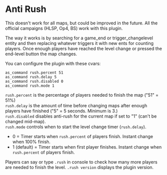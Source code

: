 # Anti Rush
This doesn't work for all maps, but could be improved in the future. All the official campaigns (HLSP, Op4, BS) work with this plugin.

The way it works is by searching for a game_end or trigger_changelevel entity and then replacing whatever triggers it with new ents for counting players. Once enough players have reached the level change or pressed the end-level button the map changes.

You can configure the plugin with these cvars:

```
as_command rush.percent 51
as_command rush.delay 5
as_command rush.disabled 0
as_command rush.mode 1
```
`rush.percent` is the percentage of players needed to finish the map ("51" = 51%)  
`rush.delay` is the amount of time before changing maps after enough players have finished ("5" = 5 seconds. Minimum is 3.)  
`rush.disabled` disables anti-rush for the current map if set to "1" (can't be changed mid-map).  
`rush.mode` controls when to start the level change timer (`rush.delay`).  
- 0 = Timer starts when `rush.percent` of players finish. Instant change when 100% finish.
- 1 (default) = Timer starts when first player finishes. Instant change when `rush.percent` of players finish.

Players can say or type `.rush` in console to check how many more players are needed to finish the level. `.rush version` displays the plugin version.
